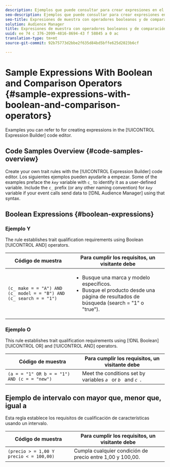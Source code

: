 ```yaml
---
description: Ejemplos que puede consultar para crear expresiones en el editor de código del Generador de expresiones.
seo-description: Ejemplos que puede consultar para crear expresiones en el editor de código del Generador de expresiones.
seo-title: Expresiones de muestra con operadores booleanos y de comparación
solution: Audience Manager
title: Expresiones de muestra con operadores booleanos y de comparación
uuid: ee 74 c 376-2099-4816-8694-43 f 58845 a 0 ac
translation-type: tm+mt
source-git-commit: 92b75773d2bbe2f635d84bd5bffe625d2023b6cf

---
```



# Sample Expressions With Boolean and Comparison Operators {#sample-expressions-with-boolean-and-comparison-operators}

Examples you can refer to for creating expressions in the [!UICONTROL Expression Builder] code editor.

## Code Samples Overview {#code-samples-overview}

<!-- r_tb_expression_samples.xml -->

Create your own trait rules with the [!UICONTROL Expression Builder] code editor. Los siguientes ejemplos pueden ayudarle a empezar. Some of the examples preface the *`key`* variable with `c_` to identify it as a user-defined variable. Include the `c_` prefix (or any other naming convention) for *`key`* variable if your event calls send data to [!DNL Audience Manager] using that syntax.

## Boolean Expressions {#boolean-expressions}

### Ejemplo Y

The rule establishes trait qualification requirements using Boolean [!UICONTROL AND] operators.

<table id="table_7C5E23EC9E0F43B182EA9771D7BB6E87"> 
 <thead> 
  <tr> 
   <th colname="col1" class="entry"> Código de muestra </th> 
   <th colname="col2" class="entry"> Para cumplir los requisitos, un visitante debe </th> 
  </tr> 
 </thead>
 <tbody> 
  <tr> 
   <td colname="col1"><code>(c_ make = = "A") AND (c_ model = = "B") AND (c_ search = = "1")</code> </td> 
   <td colname="col2"> 
    <ul id="ul_F1BB5084FB794BE7A3569F9C106FC481"> 
     <li id="li_56E8C3BACF1C4B33A46CF92C51FF2286">Busque una marca y modelo específicos. </li> 
     <li id="li_DD55F053BFCF4B0888B6994013000DB2">Busque el producto desde una página de resultados de búsqueda (search = "1" o "true"). </li> 
    </ul> </td> 
  </tr> 
 </tbody> 
</table>

### Ejemplo O

This rule establishes trait qualification requirements using [!DNL Boolean] [!UICONTROL OR] and [!UICONTROL AND] operators.

<table id="table_6E8BA5EE1D7F4DCC9A92074D0C2C050E"> 
 <thead> 
  <tr> 
   <th colname="col1" class="entry"> Código de muestra </th> 
   <th colname="col2" class="entry"> Para cumplir los requisitos, un visitante debe </th> 
  </tr> 
 </thead>
 <tbody> 
  <tr> 
   <td colname="col1"><code>(a = = "1" OR b = = "1") AND (c = = "new")</code> </td> 
   <td colname="col2"> Meet the conditions set by variables <code><i>a </i></code> or <code><i>b </i></code> and <code><i>c </i></code>. </td> 
  </tr> 
 </tbody> 
</table>

## Ejemplo de intervalo con mayor que, menor que, igual a

Esta regla establece los requisitos de cualificación de características usando un intervalo.

<table id="table_988DE28E35D94348ADD334FB4C9F68D3"> 
 <thead> 
  <tr> 
   <th colname="col1" class="entry"> Código de muestra </th> 
   <th colname="col2" class="entry"> Para cumplir los requisitos, un visitante debe </th> 
  </tr> 
 </thead>
 <tbody> 
  <tr> 
   <td colname="col1"><code>(precio &gt; = 1,00 Y precio &lt; = 100,00)</code> </td> 
   <td colname="col2"> Cumpla cualquier condición de precio entre 1,00 y 100,00. </td> 
  </tr> 
 </tbody> 
</table>